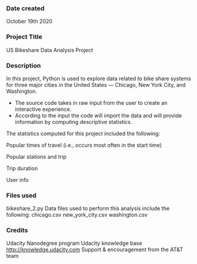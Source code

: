 ### Date created
October 19th 2020

### Project Title
US Bikeshare Data Analysis Project

### Description
In this project, Python is used to explore data related to bike share systems for three major cities in the United States — Chicago, New York City, and Washington.

- The source code takes in raw input from the user to create an interactive experience.
- According to the input the code will import the data and will provide information by computing descriptive statistics.

The statistics computed for this project included the following:

  Popular times of travel (i.e., occurs most often in the start time)

  Popular stations and trip

  Trip duration

  User info

### Files used
bikeshare_2.py
Data files used to perform this analysis include the following:
  chicago.csv
  new_york_city.csv
  washington.csv

### Credits
Udacity Nanodegree program
Udacity knowledge base http://knowledge.udacity.com
Support & encouragement from the AT&T team
